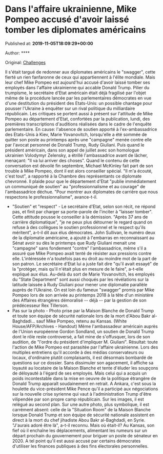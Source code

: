 
# Dans l'affaire ukrainienne, Mike Pompeo accusé d'avoir laissé tomber les diplomates américains

Published at: **2019-11-05T18:09:29+00:00**

Author: ****

Original: [Challenges](https://www.challenges.fr/monde/dans-l-affaire-ukrainienne-mike-pompeo-accuse-d-avoir-laisse-tomber-les-diplomates-americains_683289)

Il s'était targué de redonner aux diplomates américains le "swagger", cette fierté un rien fanfaronne de ceux qui appartiennent à l'élite mondiale. Mais leur chef Mike Pompeo est aujourd'hui accusé d'avoir laissé tomber ses employés dans l'affaire ukrainienne qui accable Donald Trump.
Pilier du trumpisme, le secrétaire d'Etat américain était déjà fragilisé par l'objet même de la procédure lancée par les parlementaires démocrates en vue d'une destitution du président des Etats-Unis: un possible chantage pour pousser l'Ukraine à enquêter sur un rival politique du milliardaire républicain.
Les critiques se portent aussi à présent sur l'attitude de Mike Pompeo au département d'Etat, confortées par la publication, lundi, des premières transcriptions d'auditions réalisées dans le cadre de l'enquête parlementaire.
En cause: l'absence de soutien apporté à l'ex-ambassadrice des Etats-Unis à Kiev, Marie Yovanovitch, lorsqu'elle a été sommée de quitter son poste au printemps après une "campagne" menée contre elle par l'avocat personnel de Donald Trump, Rudy Giuliani. Puis quand le président américain, dans son appel de juillet avec son homologue ukrainien Volodymyr Zelensky, a étrillé l'ambassadrice avant de lâcher, menaçant: "Il va lui arriver des choses".
Quand le contenu de cette conversation est dévoilé fin septembre, Michael McKinley fait part de son trouble à Mike Pompeo, dont il est alors conseiller spécial.
"Il m'a écouté, c'est tout", a rapporté à la Chambre des représentants ce diplomate chevronné. Il plaide pour que le département d'Etat "publie immédiatement un communiqué de soutien" au "professionnalisme et au courage" de l'ambassadrice déchue. "Pour montrer aux diplomates de carrière que nous respectons le professionnalisme", avance-t-il.
- "Soutien" et "respect" -
Le secrétaire d'Etat, selon son récit, ne répond pas, et finit par charger sa porte-parole de l'inciter à "laisser tomber".
Cette attitude pousse le conseiller à la démission. "Après 37 ans de carrière diplomatique", "je ne peux plus détourner le regard quand on refuse à des collègues le soutien professionnel et le respect qu'ils méritent", a-t-il dit aux élus démocrates.
John Sullivan, le numéro deux de la diplomatie américaine, a ajouté à l'embarras en reconnaissant au Sénat avoir su dès le printemps que Rudy Giuliani menait une "campagne" sans fondement "contre" l'ambassadrice, même s'il a assuré que Mike Pompeo avait tenté de résister aux pressions contre elle.
L'intéressée n'a toutefois pas eu droit au moindre mot de la part de son patron. Le secrétaire d'Etat lui a juste fait dire "qu'il avait essayé" de la "protéger, mais qu'il n'était plus en mesure de le faire", a-t-elle expliqué aux élus.
Au-delà du sort de Marie Yovanovitch, les employés du "State Department" sont aussi choqués par les révélations sur la latitude laissée à Rudy Giuliani pour mener une diplomatie parallèle auprès de l'Ukraine.
On est loin du fameux "swagger" promis par Mike Pompeo lors de son arrivée au printemps 2018 à la tête d'un ministère des Affaires étrangères démoralisé -- déjà -- par la gestion de son prédécesseur Rex Tillerson.
- Pas sur la photo -
Photo prise par la Maison Blanche de Donald Trump et toute son équipe de sécurité nationale lors de la mort d'Abou Bakr al-Baghdadi... sauf Mike Pompeo, retenu au Kansas. (White House/AFP/Archives - Handout)
Même l'ambassadeur américain auprès de l'Union européenne Gordon Sondland, un soutien de Donald Trump dont le rôle reste controversé, a fait mine de s'offusquer, lors de son audition, de "l'ordre du président d'impliquer M. Giuliani".
Résultat: toute l'action de Mike Pompeo est parasitée par l'affaire ukrainienne.
Lors des multiples entretiens qu'il accorde à des médias conservateurs ou locaux, d'ordinaire plutôt complaisants, il est désormais bombardé de questions sur ce dossier. Sans dissimuler son agacement, il affiche sa loyauté au locataire de la Maison Blanche et tente d'éluder les soupçons de déloyauté à l'égard de ses employés.
Mais celui qui a acquis un poids incontestable dans la mise en oeuvre de la politique étrangère de Donald Trump apparaît soudainement en retrait.
A Ankara, c'est sous la houlette du vice-président Mike Pence qu'il a participé aux négociations sur la nouvelle crise syrienne qui vaut à l'administration Trump d'être vilipendée par son propre camp républicain. Sur les images, il est relégué au second plan.
Sur une autre photo, plus symbolique, il est carrément absent: celle de la "Situation Room" de la Maison Blanche lorsque Donald Trump et son équipe de sécurité nationale assistent en direct à la mort du chef jihadiste Abou Bakr al-Baghdadi, en Syrie. "J'aurais adoré être là", a-t-il reconnu.
Mais où était-il? Au Kansas, son fief où il enchaîne les déplacements, alimentant les rumeurs sur un départ prochain du gouvernement pour briguer un poste de sénateur en 2020.
A tel point qu'il est aussi accusé par certains démocrates d'utiliser les finances publiques à des fins électorales personnelles.
